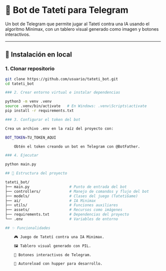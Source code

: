 # 🤖 Bot de Tatetí para Telegram

Un bot de Telegram que permite jugar al Tatetí contra una IA usando el algoritmo Minimax, con un tablero visual generado como imagen y botones interactivos.

---

## 🚀 Instalación en local

### 1. Clonar repositorio
```bash
git clone https://github.com/usuario/tateti_bot.git
cd tateti_bot

### 2. Crear entorno virtual e instalar dependencias

python3 -m venv .venv
source .venv/bin/activate   # En Windows: .venv\Scripts\activate
pip install -r requirements.txt

### 3. Configurar el token del bot

Crea un archivo .env en la raíz del proyecto con:

BOT_TOKEN=TU_TOKEN_AQUI

    Obtén el token creando un bot en Telegram con @BotFather.

### 4. Ejecutar

python main.py

## 📂 Estructura del proyecto

tateti_bot/
├── main.py                  # Punto de entrada del bot
├── controllers/             # Manejo de comandos y flujo del bot
├── models/                  # Clases del juego (TatetiGame)
├── ai/                      # IA Minimax
├── utils/                   # Funciones auxiliares
├── assets/                  # Recursos como imágenes
├── requirements.txt         # Dependencias del proyecto
└── .env                     # Variables de entorno

## ✨ Funcionalidades

    🎮 Juego de Tatetí contra una IA Minimax.

    🖼 Tablero visual generado con PIL.

    📱 Botones interactivos de Telegram.

    🔄 Autoreload con hupper para desarrollo.